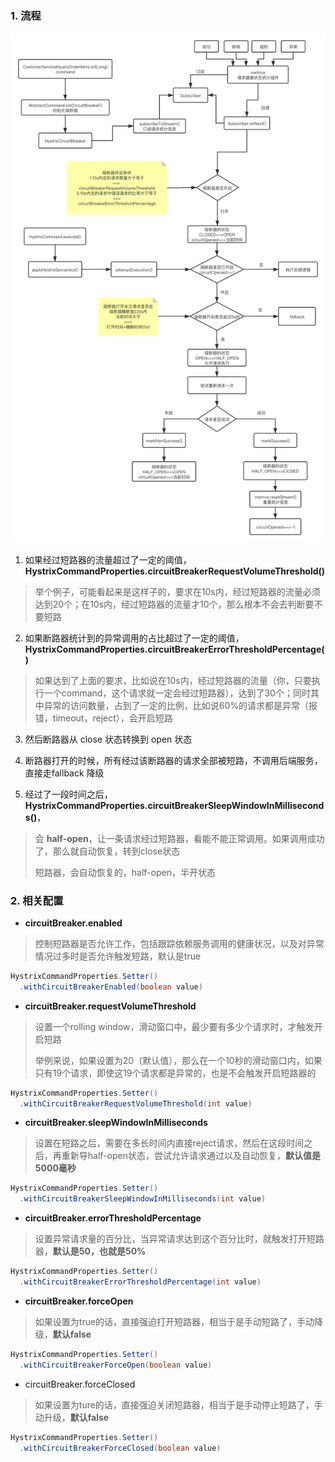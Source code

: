 ### 1. 流程

![10_hystrix熔断器原理](imgs/10_hystrix熔断器原理.png)

1. 如果经过短路器的流量超过了一定的阈值，**HystrixCommandProperties.circuitBreakerRequestVolumeThreshold()**

> 举个例子，可能看起来是这样子的，要求在10s内，经过短路器的流量必须达到20个；在10s内，经过短路器的流量才10个，那么根本不会去判断要不要短路

 

2. 如果断路器统计到的异常调用的占比超过了一定的阈值，**HystrixCommandProperties.circuitBreakerErrorThresholdPercentage()**

> 如果达到了上面的要求，比如说在10s内，经过短路器的流量（你，只要执行一个command，这个请求就一定会经过短路器），达到了30个；同时其中异常的访问数量，占到了一定的比例，比如说60%的请求都是异常（报错，timeout，reject），会开启短路

 

3. 然后断路器从 close 状态转换到 open 状态

 

4. 断路器打开的时候，所有经过该断路器的请求全部被短路，不调用后端服务，直接走fallback 降级

 

5. 经过了一段时间之后，**HystrixCommandProperties.circuitBreakerSleepWindowInMilliseconds()**，

> 会 **half-open**，让一条请求经过短路器，看能不能正常调用。如果调用成功了，那么就自动恢复，转到close状态
>
> 短路器，会自动恢复的，half-open，半开状态



### 2. 相关配置

- **circuitBreaker.enabled**

> 控制短路器是否允许工作，包括跟踪依赖服务调用的健康状况，以及对异常情况过多时是否允许触发短路，默认是true

```java
HystrixCommandProperties.Setter()
  .withCircuitBreakerEnabled(boolean value)
```



- **circuitBreaker.requestVolumeThreshold**

> 设置一个rolling window，滑动窗口中，最少要有多少个请求时，才触发开启短路
>
>  
>
> 举例来说，如果设置为20（默认值），那么在一个10秒的滑动窗口内，如果只有19个请求，即使这19个请求都是异常的，也是不会触发开启短路器的

```java
HystrixCommandProperties.Setter()
  .withCircuitBreakerRequestVolumeThreshold(int value)
```

 

- **circuitBreaker.sleepWindowInMilliseconds**

> 设置在短路之后，需要在多长时间内直接reject请求，然后在这段时间之后，再重新导half-open状态，尝试允许请求通过以及自动恢复，**默认值是5000毫秒**

```java
HystrixCommandProperties.Setter()
  .withCircuitBreakerSleepWindowInMilliseconds(int value)
```



- **circuitBreaker.errorThresholdPercentage**

> 设置异常请求量的百分比，当异常请求达到这个百分比时，就触发打开短路器，**默认是50，也就是50%**

```java
HystrixCommandProperties.Setter()
  .withCircuitBreakerErrorThresholdPercentage(int value)
```

 

- **circuitBreaker.forceOpen**

> 如果设置为true的话，直接强迫打开短路器，相当于是手动短路了，手动降级，**默认false**

```java
HystrixCommandProperties.Setter()
  .withCircuitBreakerForceOpen(boolean value)
```



- circuitBreaker.forceClosed

>  如果设置为ture的话，直接强迫关闭短路器，相当于是手动停止短路了，手动升级，**默认false**

```java
HystrixCommandProperties.Setter()
  .withCircuitBreakerForceClosed(boolean value)
```

